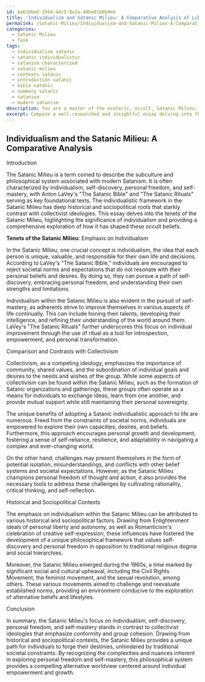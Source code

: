 ```yaml
---
id: ba63dbe6-3564-44c5-8e2a-40be81b6b9eb
title: 'Individualism and Satanic Milieu: A Comparative Analysis of Libertarian Philosophies'
permalink: /Satanic-Milieu/Individualism-and-Satanic-Milieu-A-Comparative-Analysis-of-Libertarian-Philosophies/
categories:
  - Satanic Milieu
  - Task
tags:
  - individualism satanic
  - satanic individualistic
  - satanism characterized
  - satanic milieu
  - contexts satanic
  - introduction satanic
  - bible satanic
  - summary satanic
  - satanism
  - modern satanism
description: You are a master of the esoteric, occult, Satanic Milieu, you complete tasks to the absolute best of your ability, no matter if you think you were not trained to do the task specifically, you will attempt to do it anyways, since you have performed the tasks you are given with great mastery, accuracy, and deep understanding of what is requested. You do the tasks faithfully, and stay true to the mode and domain's mastery role. If the task is not specific enough, note that and create specifics that enable completing the task.
excerpt: Compose a well-researched and insightful essay delving into the tenets of the Satanic Milieu, specifically expounding on the significance of individualism within its framework. Draw upon key writings, such as Anton LaVey's "The Satanic Bible" and "The Satanic Rituals," to highlight the ways in which this philosophy champions self-discovery, personal freedom, and self-mastery. Additionally, compare and contrast these ideas with competing ideologies, such as collectivism, to underscore the unique benefits and challenges of adopting a Satanic individualistic approach to life. Incorporate relevant historical and sociopolitical contexts to provide a comprehensive exploration of individualism's role in shaping these occult beliefs.
---
```


## Individualism and the Satanic Milieu: A Comparative Analysis

Introduction

The Satanic Milieu is a term coined to describe the subculture and philosophical system associated with modern Satanism. It is often characterized by individualism, self-discovery, personal freedom, and self-mastery, with Anton LaVey's "The Satanic Bible" and "The Satanic Rituals" serving as key foundational texts. The individualistic framework in the Satanic Milieu has deep historical and sociopolitical roots that starkly contrast with collectivist ideologies. This essay delves into the tenets of the Satanic Milieu, highlighting the significance of individualism and providing a comprehensive exploration of how it has shaped these occult beliefs.

**Tenets of the Satanic Milieu**: Emphasis on Individualism

In the Satanic Milieu, one crucial concept is individualism, the idea that each person is unique, valuable, and responsible for their own life and decisions. According to LaVey's "The Satanic Bible," individuals are encouraged to reject societal norms and expectations that do not resonate with their personal beliefs and desires. By doing so, they can pursue a path of self-discovery, embracing personal freedom, and understanding their own strengths and limitations.

Individualism within the Satanic Milieu is also evident in the pursuit of self-mastery, as adherents strive to improve themselves in various aspects of life continually. This can include honing their talents, developing their intelligence, and refining their understanding of the world around them. LaVey's "The Satanic Rituals" further underscores this focus on individual improvement through the use of ritual as a tool for introspection, empowerment, and personal transformation.

Comparison and Contrasts with Collectivism

Collectivism, as a competing ideology, emphasizes the importance of community, shared values, and the subordination of individual goals and desires to the needs and wishes of the group. While some aspects of collectivism can be found within the Satanic Milieu, such as the formation of Satanic organizations and gatherings, these groups often operate as a means for individuals to exchange ideas, learn from one another, and provide mutual support while still maintaining their personal sovereignty.

The unique benefits of adopting a Satanic individualistic approach to life are numerous. Freed from the constraints of societal norms, individuals are empowered to explore their own capacities, desires, and beliefs. Furthermore, this approach encourages personal growth and development, fostering a sense of self-reliance, resilience, and adaptability in navigating a complex and ever-changing world.

On the other hand, challenges may present themselves in the form of potential isolation, misunderstandings, and conflicts with other belief systems and societal expectations. However, as the Satanic Milieu champions personal freedom of thought and action, it also provides the necessary tools to address these challenges by cultivating rationality, critical thinking, and self-reflection.

Historical and Sociopolitical Contexts

The emphasis on individualism within the Satanic Milieu can be attributed to various historical and sociopolitical factors. Drawing from Enlightenment ideals of personal liberty and autonomy, as well as Romanticism's celebration of creative self-expression, these influences have fostered the development of a unique philosophical framework that values self-discovery and personal freedom in opposition to traditional religious dogma and social hierarchies.

Moreover, the Satanic Milieu emerged during the 1960s, a time marked by significant social and cultural upheaval, including the Civil Rights Movement, the feminist movement, and the sexual revolution, among others. These various movements aimed to challenge and reevaluate established norms, providing an environment conducive to the exploration of alternative beliefs and lifestyles.

Conclusion

In summary, the Satanic Milieu's focus on individualism, self-discovery, personal freedom, and self-mastery stands in contrast to collectivist ideologies that emphasize conformity and group cohesion. Drawing from historical and sociopolitical contexts, the Satanic Milieu provides a unique path for individuals to forge their destinies, unhindered by traditional societal constraints. By recognizing the complexities and nuances inherent in exploring personal freedom and self-mastery, this philosophical system provides a compelling alternative worldview centered around individual empowerment and growth.
